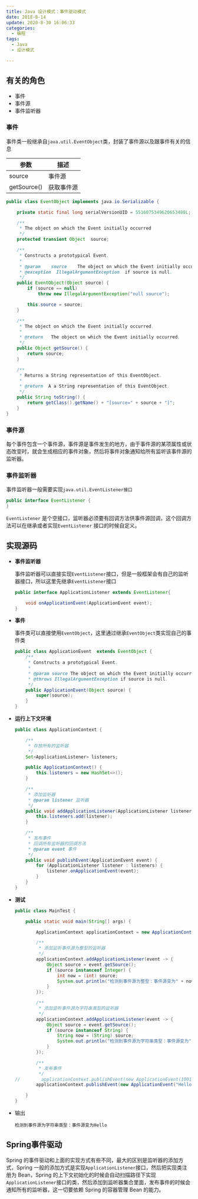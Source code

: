```yaml
---
title: Java 设计模式：事件驱动模式
date: 2018-8-14
update: 2020-8-30 16:06:33
categories:
  - 编程
tags:
  - Java
  - 设计模式

---
```


## 有关的角色

- 事件
- 事件源
- 事件监听器

### 事件

事件类一般继承自`java.util.EventObject`类，封装了事件源以及跟事件有关的信息

| 参数        | 描述       |
| ----------- | ---------- |
| source      | 事件源     |
| getSource() | 获取事件源 |

```java
public class EventObject implements java.io.Serializable {

    private static final long serialVersionUID = 5516075349620653480L;

    /**
     * The object on which the Event initially occurred
     */
    protected transient Object  source;

    /**
     * Constructs a prototypical Event.
     *
     * @param    source    The object on which the Event initially occurred.
     * @exception  IllegalArgumentException  if source is null.
     */
    public EventObject(Object source) {
        if (source == null)
            throw new IllegalArgumentException("null source");

        this.source = source;
    }

    /**
     * The object on which the Event initially occurred.
     *
     * @return   The object on which the Event initially occurred.
     */
    public Object getSource() {
        return source;
    }

    /**
     * Returns a String representation of this EventObject.
     *
     * @return  A a String representation of this EventObject.
     */
    public String toString() {
        return getClass().getName() + "[source=" + source + "]";
    }
}
```

### 事件源

每个事件包含一个事件源，事件源是事件发生的地方，由于事件源的某项属性或状态改变时，就会生成相应的事件对象，然后将事件对象通知给所有监听该事件源的监听器。

### 事件监听器

事件监听器一般需要实现`java.util.EventListener接口 `

``` java
public interface EventListener {
}
```

`EventListener` 是个空接口，监听器必须要有回调方法供事件源回调，这个回调方法可以在继承或者实现`EventListener` 接口的时候自定义。

## 实现源码

- **事件监听器**

  事件监听器可以直接实现`EventListener`接口，但是一般框架会有自己的监听器接口，所以这里先继承`EventListener`接口

  ``` java
  public interface ApplicationListener extends EventListener{
  
      void onApplicationEvent(ApplicationEvent event);
  }
  ```

- **事件**

  事件类可以直接使用`EventObject`，这里通过继承`EventObject`类实现自己的事件类

  ``` java
  public class ApplicationEvent  extends EventObject {
      /**
       * Constructs a prototypical Event.
       *
       * @param source The object on which the Event initially occurred.
       * @throws IllegalArgumentException if source is null.
       */
      public ApplicationEvent(Object source) {
          super(source);
      }
  }
  ```

- **运行上下文环境**

  ``` java
  public class ApplicationContext {
  
      /**
       * 存放所有的监听器
       */
      Set<ApplicationListener> listeners;
  
      public ApplicationContext() {
          this.listeners = new HashSet<>();
      }
  
      /**
       * 添加监听器
       * @param listener 监听器
       */
      public void addApplicationListener(ApplicationListener listener) {
          this.listeners.add(listener);
      }
  
      /**
       * 发布事件
       * 回调所有监听器的回调方法
       * @param event 事件
       */
      public void publishEvent(ApplicationEvent event) {
          for (ApplicationListener listener : listeners) {
              listener.onApplicationEvent(event);
          }
      }
  }
  
  ```

- **测试**

  ``` java
  public class MainTest {
  
      public static void main(String[] args) {
  
          ApplicationContext applicationContext = new ApplicationContext();
  
          /**
           * 添加监听事件源为整型的监听器
           */
          applicationContext.addApplicationListener(event -> {
              Object source = event.getSource();
              if (source instanceof Integer) {
                  int now = (int) source;
                  System.out.println("检测到事件源为整型：事件源变为" + now);
              }
          });
  
          /**
           * 添加监听事件源为字符串类型的监听器
           */
          applicationContext.addApplicationListener(event -> {
              Object source = event.getSource();
              if (source instanceof String) {
                  String now = (String) source;
                  System.out.println("检测到事件源为字符串类型：事件源变为" + now);
              }
          });
  
          /**
           * 发布事件
           */
  //        applicationContext.publishEvent(new ApplicationEvent(1001));
          applicationContext.publishEvent(new ApplicationEvent("Hello"));
  
      }
  }
  
  ```

- 输出

  ``` 
  检测到事件源为字符串类型：事件源变为Hello
  ```


## Spring事件驱动

Spring 的事件驱动和上面的实现方式有些不同，最大的区别是监听器的添加方式，Spring 一般的添加方式是实现`ApplicationListener`接口，然后把实现类注册为 Bean，Spring 的上下文初始化的时候会自动扫描路径下实现`ApplicationListener`接口的类，然后添加到监听器集合里面，发布事件的时候会通知所有的监听器，这一切要依赖 Spring 的容器管理 Bean 的能力。